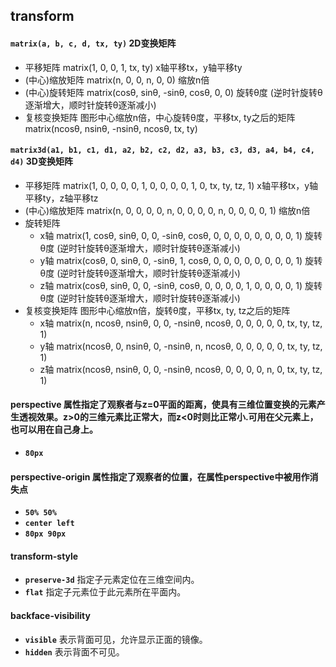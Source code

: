 ## transform
#### __`matrix(a, b, c, d, tx, ty)`__ 2D变换矩阵
* 平移矩阵 matrix(1, 0, 0, 1, tx, ty) x轴平移tx，y轴平移ty
* (中心)缩放矩阵 matrix(n, 0, 0, n, 0, 0) 缩放n倍
* (中心)旋转矩阵 matrix(cosθ, sinθ, -sinθ, cosθ, 0, 0) 旋转θ度 (逆时针旋转θ逐渐增大，顺时针旋转θ逐渐减小)
* 复核变换矩阵 图形中心缩放n倍，中心旋转θ度，平移tx, ty之后的矩阵 matrix(ncosθ, nsinθ, -nsinθ, ncosθ, tx, ty)

#### __`matrix3d(a1, b1, c1, d1, a2, b2, c2, d2, a3, b3, c3, d3, a4, b4, c4, d4)`__ 3D变换矩阵
* 平移矩阵 matrix(1, 0, 0, 0, 0, 1, 0, 0, 0, 0, 1, 0, tx, ty, tz, 1) x轴平移tx，y轴平移ty，z轴平移tz
* (中心)缩放矩阵 matrix(n, 0, 0, 0, 0, n, 0, 0, 0, 0, n, 0, 0, 0, 0, 1) 缩放n倍
* 旋转矩阵
  * x轴 matrix(1, cosθ, sinθ, 0, 0, -sinθ, cosθ, 0, 0, 0, 0, 0, 0, 0, 0, 1) 旋转θ度 (逆时针旋转θ逐渐增大，顺时针旋转θ逐渐减小)
  * y轴 matrix(cosθ, 0, sinθ, 0, -sinθ, 1, cosθ, 0, 0, 0, 0, 0, 0, 0, 0, 1) 旋转θ度 (逆时针旋转θ逐渐增大，顺时针旋转θ逐渐减小)
  * z轴 matrix(cosθ, sinθ, 0, 0, -sinθ, cosθ, 0, 0, 0, 0, 1, 0, 0, 0, 0, 1) 旋转θ度 (逆时针旋转θ逐渐增大，顺时针旋转θ逐渐减小)
* 复核变换矩阵 图形中心缩放n倍，旋转θ度，平移tx, ty, tz之后的矩阵
  * x轴 matrix(n, ncosθ, nsinθ, 0, 0, -nsinθ, ncosθ, 0, 0, 0, 0, 0, tx, ty, tz, 1)
  * y轴 matrix(ncosθ, 0, nsinθ, 0, -nsinθ, n, ncosθ, 0, 0, 0, 0, 0, tx, ty, tz, 1)
  * z轴 matrix(ncosθ, nsinθ, 0, 0, -nsinθ, ncosθ, 0, 0, 0, 0, n, 0, tx, ty, tz, 1)

#### perspective 属性指定了观察者与z=0平面的距离，使具有三维位置变换的元素产生透视效果。z>0的三维元素比正常大，而z<0时则比正常小.可用在父元素上， 也可以用在自己身上。
* __`80px`__

#### perspective-origin 属性指定了观察者的位置，在属性perspective中被用作消失点
* __`50% 50%`__
* __`center left`__
* __`80px 90px`__

#### transform-style
* __`preserve-3d`__ 指定子元素定位在三维空间内。
* __`flat`__ 指定子元素位于此元素所在平面内。

#### backface-visibility
* __`visible`__ 表示背面可见，允许显示正面的镜像。
* __`hidden`__ 表示背面不可见。